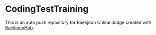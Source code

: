 # CodingTestTraining
This is an auto push repository for Baekjoon Online Judge created with [BaekjoonHub](https://github.com/BaekjoonHub/BaekjoonHub).
